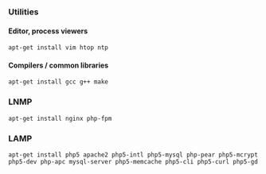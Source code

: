 ### Utilities

#### Editor, process viewers
    apt-get install vim htop ntp

#### Compilers / common libraries
    apt-get install gcc g++ make

### LNMP

    apt-get install nginx php-fpm

### LAMP

    apt-get install php5 apache2 php5-intl php5-mysql php-pear php5-mcrypt php5-dev php-apc mysql-server php5-memcache php5-cli php5-curl php5-gd 





